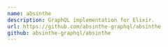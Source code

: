 ```yaml
---
name: absinthe
description: GraphQL implementation for Elixir.
url: https://github.com/absinthe-graphql/absinthe
github: absinthe-graphql/absinthe
---
```

